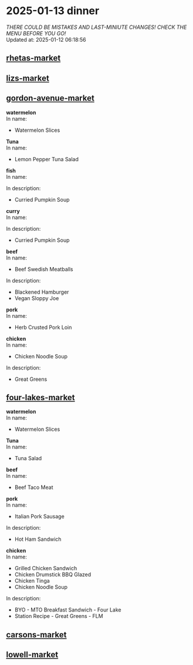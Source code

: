 # 2025-01-13 dinner  
*THERE COULD BE MISTAKES AND LAST-MINIUTE CHANGES! CHECK THE MENU BEFORE YOU GO!*  
Updated at: 2025-01-12 06:18:56  
## [rhetas-market](https://wisc-housingdining.nutrislice.com/menu/rhetas-market/dinner/2025-01-13)  
## [lizs-market](https://wisc-housingdining.nutrislice.com/menu/lizs-market/dinner/2025-01-13)  
## [gordon-avenue-market](https://wisc-housingdining.nutrislice.com/menu/gordon-avenue-market/dinner/2025-01-13)  
**watermelon**  
In name:   
 - Watermelon Slices  
  
**Tuna**  
In name:   
 - Lemon Pepper Tuna Salad  
  
**fish**  
In name:   
  
In description:   
 - Curried Pumpkin Soup  
  
**curry**  
In name:   
  
In description:   
 - Curried Pumpkin Soup  
  
**beef**  
In name:   
 - Beef Swedish Meatballs  
  
In description:   
 - Blackened Hamburger  
 - Vegan Sloppy Joe  
  
**pork**  
In name:   
 - Herb Crusted Pork Loin  
  
**chicken**  
In name:   
 - Chicken Noodle Soup  
  
In description:   
 - Great Greens  
  
## [four-lakes-market](https://wisc-housingdining.nutrislice.com/menu/four-lakes-market/dinner/2025-01-13)  
**watermelon**  
In name:   
 - Watermelon Slices  
  
**Tuna**  
In name:   
 - Tuna Salad  
  
**beef**  
In name:   
 - Beef Taco Meat  
  
**pork**  
In name:   
 - Italian Pork Sausage  
  
In description:   
 - Hot Ham Sandwich  
  
**chicken**  
In name:   
 - Grilled Chicken Sandwich  
 - Chicken Drumstick BBQ Glazed  
 - Chicken Tinga  
 - Chicken Noodle Soup  
  
In description:   
 - BYO - MTO Breakfast Sandwich - Four Lake  
 - Station Recipe - Great Greens - FLM  
  
## [carsons-market](https://wisc-housingdining.nutrislice.com/menu/carsons-market/dinner/2025-01-13)  
## [lowell-market](https://wisc-housingdining.nutrislice.com/menu/lowell-market/dinner/2025-01-13)  
  
